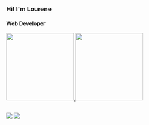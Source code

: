 ### Hi! I'm Lourene 
#### Web Developer

 <div>
  <a href="https://github.com/Lourene-MCSchueler">
  <img height="180em" src="https://github-readme-stats.vercel.app/api?username=Lourene-MCSchueler&show_icons=true&theme=algolia&include_all_commits=true&count_private=true"/>
  <img height="180em" src="https://github-readme-stats.vercel.app/api/top-langs/?username=Lourene-MCSchueler&layout=compact&langs_count=7&theme=algolia"/>
</div>

##
  
<div> 
  
  <a href = "mailto:lourene@hotmail.com"><img src="https://img.shields.io/badge/Microsoft_Outlook-0078D4?style=for-the-badge&logo=microsoft-outlook&logoColor=white" target="_blank"></a>
  <a href="https://www.linkedin.com/in/lourene-camargo/" target="_blank"><img src="https://img.shields.io/badge/-LinkedIn-%230077B5?style=for-the-badge&logo=linkedin&logoColor=white" target="_blank"></a> 
 
</div>
  
